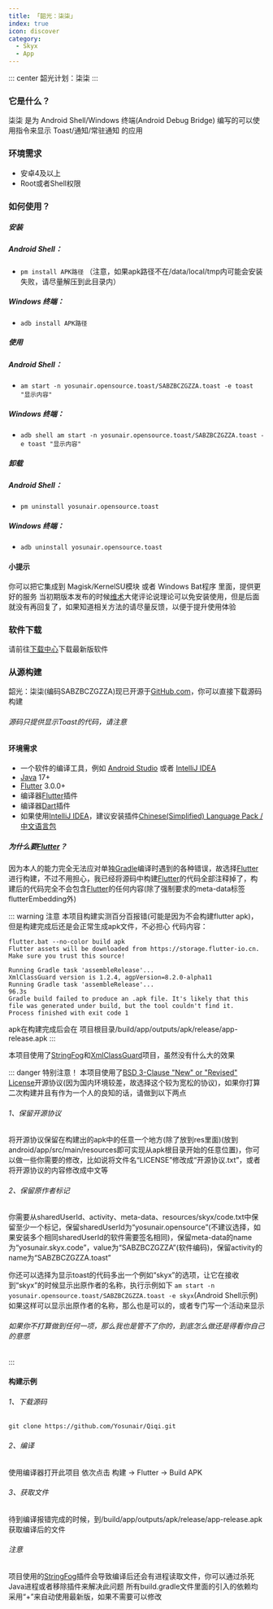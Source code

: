 ```yaml
---
title: 「韶光：柒柒」
index: true
icon: discover
category:
  - Skyx
  - App
---
```


::: center
韶光计划：柒柒
:::

### 它是什么？
柒柒 是为 Android Shell/Windows 终端(Android Debug Bridge) 编写的可以使用指令来显示 Toast/通知/常驻通知 的应用

### 环境需求
 - 安卓4及以上
 - Root或者Shell权限

### 如何使用？
##### 安装
 ##### Android Shell：
  - ```pm install APK路径```
  （注意，如果apk路径不在/data/local/tmp内可能会安装失败，请尽量解压到此目录内）
 ##### Windows 终端：
  - ```adb install APK路径```

##### 使用
 ##### Android Shell：
  - ```am start -n yosunair.opensource.toast/SABZBCZGZZA.toast -e toast "显示内容"```
 ##### Windows 终端：
  - ```adb shell am start -n yosunair.opensource.toast/SABZBCZGZZA.toast -e toast "显示内容"```

##### 卸载
 ##### Android Shell：
  - ```pm uninstall yosunair.opensource.toast```
 ##### Windows 终端：
  - ```adb uninstall yosunair.opensource.toast```

#### 小提示
你可以把它集成到 Magisk/KernelSU模块 或者 Windows Bat程序 里面，提供更好的服务
当初期版本发布的时候[维术](https://weishu.me/)大佬评论说理论可以免安装使用，但是后面就没有再回复了，如果知道相关方法的请尽量反馈，以便于提升使用体验


### 软件下载
请前往[下载中心](/file.html)下载最新版软件

### 从源构建
韶光：柒柒(编码SABZBCZGZZA)现已开源于[GitHub.com](https://github.com/Yosunair/Qiqi)，你可以直接下载源码构建

###### 源码只提供显示Toast的代码，请注意

#### 环境需求
 - 一个软件的编译工具，例如 [Android Studio](https://developer.android.google.cn/studio/) 或者 [IntelliJ IDEA](https://www.jetbrains.com/idea/)
 - [Java](https://jdk.java.net/) 17+
 - [Flutter](https://flutter.cn/) 3.0.0+
 - 编译器[Flutter](https://flutter.cn/)插件
 - 编译器[Dart](https://dart.cn/)插件
 - 如果使用[IntelliJ IDEA](https://www.jetbrains.com/idea/)，建议安装插件[Chinese ​(Simplified)​ Language Pack / 中文语言包](https://plugins.jetbrains.com/plugin/13710-chinese-simplified-language-pack----)

##### 为什么要[Flutter](https://flutter.cn/)？
因为本人的能力完全无法应对单独[Gradle](https://mirrors.cloud.tencent.com/gradle/)编译时遇到的各种错误，故选择[Flutter](https://flutter.cn/)进行构建，不过不用担心，我已经将源码中构建[Flutter](https://flutter.cn/)的代码全部注释掉了，构建后的代码完全不会包含[Flutter](https://flutter.cn/)的任何内容(除了强制要求的meta-data标签flutterEmbedding外)

::: warning 注意
本项目构建实测百分百报错(可能是因为不会构建flutter apk)，但是构建完成后还是会正常生成apk文件，不必担心
代码内容：
```
flutter.bat --no-color build apk
Flutter assets will be downloaded from https://storage.flutter-io.cn. Make sure you trust this source!

Running Gradle task 'assembleRelease'...                        
XmlClassGuard version is 1.2.4, agpVersion=8.2.0-alpha11
Running Gradle task 'assembleRelease'...                           96.3s
Gradle build failed to produce an .apk file. It's likely that this file was generated under build, but the tool couldn't find it.
Process finished with exit code 1
```
apk在构建完成后会在 项目根目录/build/app/outputs/apk/release/app-release.apk
:::

本项目使用了[StringFog](https://github.com/MegatronKing/StringFog)和[XmlClassGuard](https://github.com/liujingxing/XmlClassGuard)项目，虽然没有什么大的效果

::: danger 特别注意！
本项目使用了[BSD 3-Clause "New" or "Revised" License](https://github.com/Yosunair/Qiqi/blob/Yosunair/LICENSE)开源协议(因为国内环境较差，故选择这个较为宽松的协议)，如果你打算二次构建并且有作为一个人的良知的话，请做到以下两点

###### 1、保留开源协议
将开源协议保留在构建出的apk中的任意一个地方(除了放到res里面)(放到android/app/src/main/resources即可实现从apk根目录开始的任意位置)，你可以做一些你需要的修改，比如说将文件名“LICENSE”修改成“开源协议.txt”，或者将开源协议的内容修改成中文等

###### 2、保留原作者标记
你需要从sharedUserId、activity、meta-data、resources/skyx/code.txt中保留至少一个标记，保留sharedUserId为“yosunair.opensource”(不建议选择，如果安装多个相同sharedUserId的软件需要签名相同)，保留meta-data的name为“yosunair.skyx.code”，value为“SABZBCZGZZA”(软件编码)，保留activity的name为“SABZBCZGZZA.toast”

你还可以选择为显示toast的代码多出一个例如“skyx”的选项，让它在接收到“skyx”的时候显示出原作者的名称，执行示例如下
```am start -n yosunair.opensource.toast/SABZBCZGZZA.toast -e skyx```(Android Shell示例)
如果这样可以显示出原作者的名称，那么也是可以的，或者专门写一个活动来显示

###### 如果你不打算做到任何一项，那么我也是管不了你的，到底怎么做还是得看你自己的意愿
:::

#### 构建示例

###### 1、下载源码
```git clone https://github.com/Yosunair/Qiqi.git```

###### 2、编译
使用编译器打开此项目
依次点击 构建 -> Flutter -> Build APK

###### 3、获取文件
待到编译报错完成的时候，到/build/app/outputs/apk/release/app-release.apk获取编译后的文件

###### 注意
项目使用的[StringFog](https://github.com/MegatronKing/StringFog)插件会导致编译后还会有进程读取文件，你可以通过杀死Java进程或者移除插件来解决此问题
所有build.gradle文件里面的引入的依赖均采用“+”来自动使用最新版，如果不需要可以修改